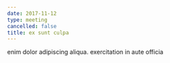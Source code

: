 ```yaml
---
date: 2017-11-12
type: meeting
cancelled: false
title: ex sunt culpa
---
```

enim dolor adipiscing aliqua. exercitation in aute officia
